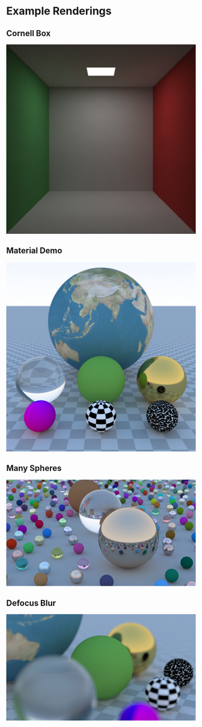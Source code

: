 # Example Renderings

## Cornell Box

![Cornell Box](./img/cornell_box.png)

## Material Demo

![Material Demo](./img/material_demo.png)

## Many Spheres

![Many Spheres](./img/many_spheres.png)

## Defocus Blur

![Defocus Blur](./img/defocus_blur.png)

